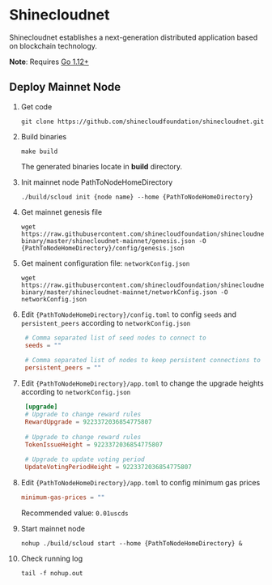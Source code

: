 # Shinecloudnet

Shinecloudnet establishes a next-generation distributed application based on blockchain technology.

**Note**: Requires [Go 1.12+](https://golang.org/dl/)

## Deploy Mainnet Node

1. Get code

    ```shell script
    git clone https://github.com/shinecloudfoundation/shinecloudnet.git
    ```

2. Build binaries

    ```shell script
    make build
    ```
    
    The generated binaries locate in **build** directory.

3. Init mainnet node PathToNodeHomeDirectory
    
    ```shell script
    ./build/scloud init {node name} --home {PathToNodeHomeDirectory}
    ```
4. Get mainnet genesis file

    ```shell script
    wget https://raw.githubusercontent.com/shinecloudfoundation/shinecloudnet-binary/master/shinecloudnet-mainnet/genesis.json -O {PathToNodeHomeDirectory}/config/genesis.json
    ```
   
5. Get mainent configuration file: `networkConfig.json`

    ```shell script
    wget https://raw.githubusercontent.com/shinecloudfoundation/shinecloudnet-binary/master/shinecloudnet-mainnet/networkConfig.json -O networkConfig.json
    ```

6. Edit `{PathToNodeHomeDirectory}/config.toml` to config `seeds` and `persistent_peers` according to `networkConfig.json`

   ```toml
    # Comma separated list of seed nodes to connect to
    seeds = ""
    
    # Comma separated list of nodes to keep persistent connections to
    persistent_peers = ""
    ```
 
7. Edit `{PathToNodeHomeDirectory}/app.toml` to change the upgrade heights according to `networkConfig.json`
    
   ```toml
    [upgrade]
    # Upgrade to change reward rules
    RewardUpgrade = 9223372036854775807
    
    # Upgrade to change reward rules
    TokenIssueHeight = 9223372036854775807
    
    # Upgrade to update voting period
    UpdateVotingPeriodHeight = 9223372036854775807
    ```

8. Edit `{PathToNodeHomeDirectory}/app.toml` to config minimum gas prices
    
    ```toml
    minimum-gas-prices = ""
    ```
    Recommended value: `0.01uscds`

9. Start mainnet node

    ```shell script
    nohup ./build/scloud start --home {PathToNodeHomeDirectory} &
    ```
 
10. Check running log

    ```shell script
    tail -f nohup.out
    ```
